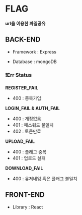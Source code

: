 # FLAG

**url을 이용한 파일공유**

## BACK-END

-   Framework : Express

-   Database : mongoDB

### ❗️Err Status

**REGISTER_FAIL**

-   400 :   중복가입

**LOGIN_FAIL & AUTH_FAIL**

-   400 : 계정없음
-   401 : 패스워드 불일치
-   402 : 토큰만료

**UPLOAD_FAIL**

-   400 : 플래그 중복
-   401 : 업로드 실패

**DOWNLOAD_FAIL**

-   400 : 유저네임 혹은 플래그 불일치

## FRONT-END

-   Library : React
